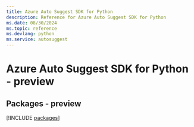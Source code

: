 ```yaml
---
title: Azure Auto Suggest SDK for Python
description: Reference for Azure Auto Suggest SDK for Python
ms.date: 08/30/2024
ms.topic: reference
ms.devlang: python
ms.service: autosuggest
---
```

# Azure Auto Suggest SDK for Python - preview
## Packages - preview
[!INCLUDE [packages](auto-suggest-index.md)]